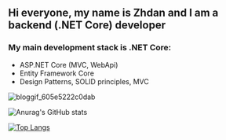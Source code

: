 
## Hi everyone, my name is Zhdan and I am a backend (.NET Core) developer  

### My main development stack is .NET Core:
 * ASP.NET Core (MVC, WebApi)
 * Entity Framework Core
 * Design Patterns, SOLID principles, MVC


![bloggif_605e5222c0dab](https://user-images.githubusercontent.com/68823930/112694458-15aa1b00-8e8b-11eb-9732-4b9f10e4fd92.gif)



![Anurag's GitHub stats](https://github-readme-stats.vercel.app/api?username=zhdandeveloper&show_icons=true&theme=dark)


[![Top Langs](https://github-readme-stats.vercel.app/api/top-langs/?username=zhdandeveloper&layout=compact&theme=dark)](https://github.com/anuraghazra/github-readme-stats)







